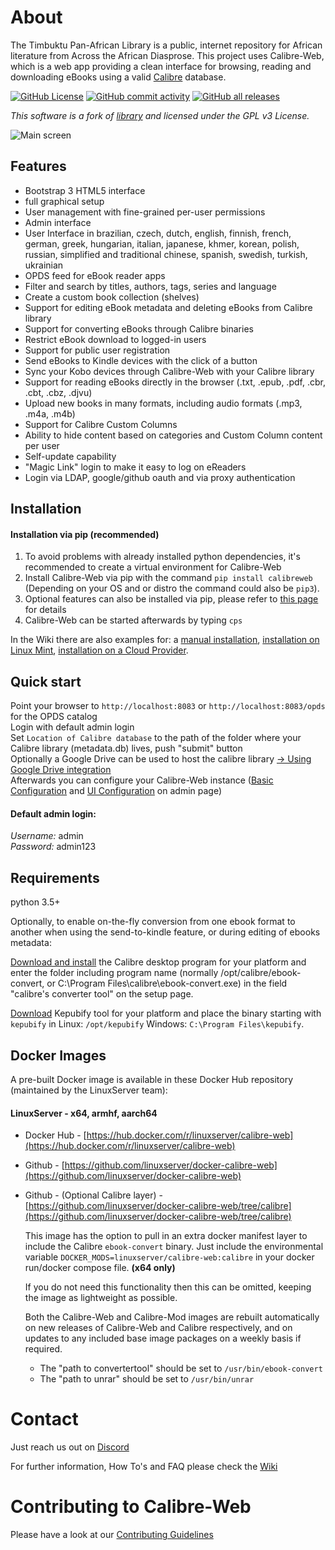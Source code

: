 # About
The Timbuktu Pan-African Library is a public, internet repository for African literature from Across the African Diasprose. This project uses Calibre-Web, which is a web app providing a clean interface for browsing, reading and downloading eBooks using a valid [Calibre](https://calibre-ebook.com) database.

[![GitHub License](https://img.shields.io/github/license/that-gai-gai/the-timbuktu-panafrican-library?style=flat-square)](https://github.com/that-gai-gai/the-timbuktu-panafrican-library/blob/master/LICENSE)
[![GitHub commit activity](https://img.shields.io/github/commit-activity/w/that-gai-gai/the-timbuktu-panafrican-library?logo=github&style=flat-square&label=commits)]()
[![GitHub all releases](https://img.shields.io/github/downloads/that-gai-gai/the-timbuktu-panafrican-library/total?logo=github&style=flat-square)](https://github.com/that-gai-gai/the-timbuktu-panafrican-library/releases)


*This software is a fork of [library](https://github.com/janeczku/calibre-web) and licensed under the GPL v3 License.*

![Main screen](https://github.com/janeczku/calibre-web/wiki/images/main_screen.png)

## Features

- Bootstrap 3 HTML5 interface
- full graphical setup
- User management with fine-grained per-user permissions
- Admin interface
- User Interface in brazilian, czech, dutch, english, finnish, french, german, greek, hungarian, italian, japanese, khmer, korean, polish, russian, simplified and traditional chinese, spanish, swedish, turkish, ukrainian
- OPDS feed for eBook reader apps 
- Filter and search by titles, authors, tags, series and language
- Create a custom book collection (shelves)
- Support for editing eBook metadata and deleting eBooks from Calibre library
- Support for converting eBooks through Calibre binaries
- Restrict eBook download to logged-in users
- Support for public user registration
- Send eBooks to Kindle devices with the click of a button
- Sync your Kobo devices through Calibre-Web with your Calibre library
- Support for reading eBooks directly in the browser (.txt, .epub, .pdf, .cbr, .cbt, .cbz, .djvu)
- Upload new books in many formats, including audio formats (.mp3, .m4a, .m4b)
- Support for Calibre Custom Columns
- Ability to hide content based on categories and Custom Column content per user
- Self-update capability
- "Magic Link" login to make it easy to log on eReaders
- Login via LDAP, google/github oauth and via proxy authentication

## Installation

#### Installation via pip (recommended)
1. To avoid problems with already installed python dependencies, it's recommended to create a virtual environment for Calibre-Web
2. Install Calibre-Web via pip with the command `pip install calibreweb` (Depending on your OS and or distro the command could also be `pip3`). 
3. Optional features can also be installed via pip, please refer to [this page](https://github.com/janeczku/calibre-web/wiki/Dependencies-in-Calibre-Web-Linux-Windows) for details 
4. Calibre-Web can be started afterwards by typing `cps` 

In the Wiki there are also examples for: a [manual installation](https://github.com/janeczku/calibre-web/wiki/Manual-installation), [installation on Linux Mint](https://github.com/janeczku/calibre-web/wiki/How-To:Install-Calibre-Web-in-Linux-Mint-19-or-20), [installation on a Cloud Provider](https://github.com/janeczku/calibre-web/wiki/How-To:-Install-Calibre-Web-on-a-Cloud-Provider).

## Quick start

Point your browser to `http://localhost:8083` or `http://localhost:8083/opds` for the OPDS catalog \
Login with default admin login \
Set `Location of Calibre database` to the path of the folder where your Calibre library (metadata.db) lives, push "submit" button \
Optionally a Google Drive can be used to host the calibre library [-> Using Google Drive integration](https://github.com/janeczku/calibre-web/wiki/Configuration#using-google-drive-integration) \
Afterwards you can configure your Calibre-Web instance ([Basic Configuration](https://github.com/janeczku/calibre-web/wiki/Configuration#basic-configuration) and [UI Configuration](https://github.com/janeczku/calibre-web/wiki/Configuration#ui-configuration) on admin page)  

#### Default admin login:
*Username:* admin\
*Password:* admin123


## Requirements

python 3.5+

Optionally, to enable on-the-fly conversion from one ebook format to another when using the send-to-kindle feature, or during editing of ebooks metadata:

[Download and install](https://calibre-ebook.com/download) the Calibre desktop program for your platform and enter the folder including program name (normally /opt/calibre/ebook-convert, or C:\Program Files\calibre\ebook-convert.exe) in the field "calibre's converter tool" on the setup page.

[Download](https://github.com/pgaskin/kepubify/releases/latest) Kepubify tool for your platform and place the binary starting with `kepubify` in Linux: `/opt/kepubify` Windows: `C:\Program Files\kepubify`.

## Docker Images

A pre-built Docker image is available in these Docker Hub repository (maintained by the LinuxServer team):

#### **LinuxServer - x64, armhf, aarch64**
+ Docker Hub - [https://hub.docker.com/r/linuxserver/calibre-web](https://hub.docker.com/r/linuxserver/calibre-web)
+ Github - [https://github.com/linuxserver/docker-calibre-web](https://github.com/linuxserver/docker-calibre-web)
+ Github - (Optional Calibre layer) - [https://github.com/linuxserver/docker-calibre-web/tree/calibre](https://github.com/linuxserver/docker-calibre-web/tree/calibre) 

   This image has the option to pull in an extra docker manifest layer to include the Calibre `ebook-convert` binary.  Just include the environmental variable `DOCKER_MODS=linuxserver/calibre-web:calibre` in your docker run/docker compose file. **(x64 only)**
  
   If you do not need this functionality then this can be omitted, keeping the image as lightweight as possible.
    
   Both the Calibre-Web and Calibre-Mod images are rebuilt automatically on new releases of Calibre-Web and Calibre respectively, and on updates to any included base image packages on a weekly basis if required.
   + The "path to convertertool" should be set to `/usr/bin/ebook-convert`
   + The "path to unrar" should be set to `/usr/bin/unrar`

# Contact

Just reach us out on [Discord](https://discord.gg/h2VsJ2NEfB)

For further information, How To's and FAQ please check the [Wiki](https://github.com/janeczku/calibre-web/wiki)

# Contributing to Calibre-Web

Please have a look at our [Contributing Guidelines](https://github.com/janeczku/calibre-web/blob/master/CONTRIBUTING.md) 
